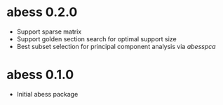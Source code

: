# abess 0.2.0

* Support sparse matrix
* Support golden section search for optimal support size
* Best subset selection for principal component analysis via *abesspca*

# abess 0.1.0

* Initial abess package
